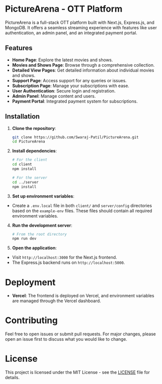 # PictureArena - OTT Platform

PictureArena is a full-stack OTT platform built with Next.js, Express.js, and MongoDB. It offers a seamless streaming experience with features like user authentication, an admin panel, and an integrated payment portal.

## Features

- **Home Page**: Explore the latest movies and shows.
- **Movies and Shows Page**: Browse through a comprehensive collection.
- **Detailed View Pages**: Get detailed information about individual movies and shows.
- **Support Page**: Access support for any queries or issues.
- **Subscription Page**: Manage your subscriptions with ease.
- **User Authentication**: Secure login and registration.
- **Admin Panel**: Manage content and users.
- **Payment Portal**: Integrated payment system for subscriptions.

## Installation

1. **Clone the repository**:
   ```bash
   git clone https://github.com/Swaraj-Patil/PictureArena.git
   cd PictureArena

2. **Install dependencies**:
   ```bash
   # For the client
   cd client
   npm install

   # For the server
   cd ../server
   npm install
   ```

3. **Set up environment variables**:
- Create a `.env.local` file in both `client/` and `server/config` directories based on the `example-env` files. These files should contain all required environment variables.

4. **Run the development server**:

   ```bash
   # From the root directory
   npm run dev
   ```


5. **Open the application**:

- Visit `http://localhost:3000` for the Next.js frontend.
- The Express.js backend runs on `http://localhost:5000`.

# Deployment
- **Vercel**: The frontend is deployed on Vercel, and environment variables are managed through the Vercel dashboard.

# Contributing
Feel free to open issues or submit pull requests. For major changes, please open an issue first to discuss what you would like to change.

# License
This project is licensed under the MIT License - see the [LICENSE](https://picturearena.com/license) file for details.
